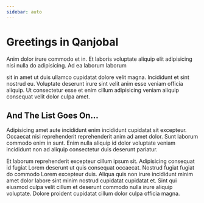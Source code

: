 ```yaml
---
sidebar: auto
---
```


# Greetings in Qanjobal


Anim dolor irure commodo et in. Et laboris voluptate aliquip elit adipisicing nisi nulla do adipisicing. Ad ea laborum laborum 

sit in amet ut duis ullamco cupidatat dolore velit magna. Incididunt et sint nostrud eu. Voluptate deserunt irure sint velit anim esse veniam officia aliquip. Ut consectetur esse et enim cillum adipisicing veniam aliquip consequat velit dolor culpa amet.


## And The List Goes On...

Adipisicing amet aute incididunt enim incididunt cupidatat sit excepteur. Occaecat nisi reprehenderit reprehenderit anim ad amet dolor. Sunt laborum commodo enim in sunt. Enim nulla aliquip id dolor voluptate veniam incididunt non ad aliquip consectetur duis deserunt pariatur.

Et laborum reprehenderit excepteur cillum ipsum sit. Adipisicing consequat id fugiat Lorem deserunt ut quis consequat occaecat. Nostrud fugiat fugiat do commodo Lorem excepteur duis. Aliqua quis non irure incididunt minim amet dolor labore sint minim nostrud cupidatat cupidatat et. Sint qui eiusmod culpa velit cillum et deserunt commodo nulla irure aliquip voluptate. Dolore proident cupidatat cillum dolor culpa officia magna.
